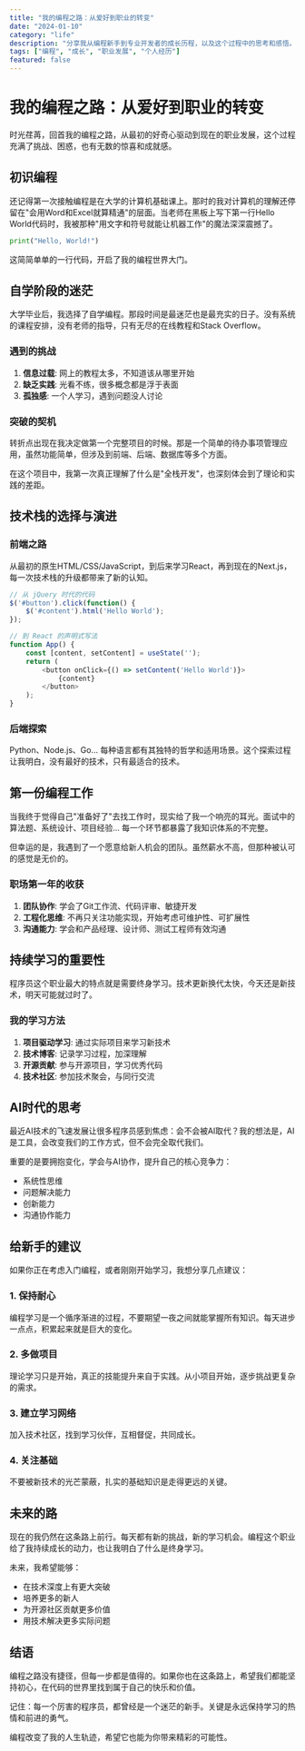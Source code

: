 ```yaml
---
title: "我的编程之路：从爱好到职业的转变"
date: "2024-01-10"
category: "life"
description: "分享我从编程新手到专业开发者的成长历程，以及这个过程中的思考和感悟。"
tags: ["编程", "成长", "职业发展", "个人经历"]
featured: false
---
```


# 我的编程之路：从爱好到职业的转变

时光荏苒，回首我的编程之路，从最初的好奇心驱动到现在的职业发展，这个过程充满了挑战、困惑，也有无数的惊喜和成就感。

## 初识编程

还记得第一次接触编程是在大学的计算机基础课上。那时的我对计算机的理解还停留在"会用Word和Excel就算精通"的层面。当老师在黑板上写下第一行Hello World代码时，我被那种"用文字和符号就能让机器工作"的魔法深深震撼了。

```python
print("Hello, World!")
```

这简简单单的一行代码，开启了我的编程世界大门。

## 自学阶段的迷茫

大学毕业后，我选择了自学编程。那段时间是最迷茫也是最充实的日子。没有系统的课程安排，没有老师的指导，只有无尽的在线教程和Stack Overflow。

### 遇到的挑战

1. **信息过载**: 网上的教程太多，不知道该从哪里开始
2. **缺乏实践**: 光看不练，很多概念都是浮于表面
3. **孤独感**: 一个人学习，遇到问题没人讨论

### 突破的契机

转折点出现在我决定做第一个完整项目的时候。那是一个简单的待办事项管理应用，虽然功能简单，但涉及到前端、后端、数据库等多个方面。

在这个项目中，我第一次真正理解了什么是"全栈开发"，也深刻体会到了理论和实践的差距。

## 技术栈的选择与演进

### 前端之路
从最初的原生HTML/CSS/JavaScript，到后来学习React，再到现在的Next.js，每一次技术栈的升级都带来了新的认知。

```javascript
// 从 jQuery 时代的代码
$('#button').click(function() {
    $('#content').html('Hello World');
});

// 到 React 的声明式写法
function App() {
    const [content, setContent] = useState('');
    return (
        <button onClick={() => setContent('Hello World')}>
            {content}
        </button>
    );
}
```

### 后端探索
Python、Node.js、Go... 每种语言都有其独特的哲学和适用场景。这个探索过程让我明白，没有最好的技术，只有最适合的技术。

## 第一份编程工作

当我终于觉得自己"准备好了"去找工作时，现实给了我一个响亮的耳光。面试中的算法题、系统设计、项目经验... 每一个环节都暴露了我知识体系的不完整。

但幸运的是，我遇到了一个愿意给新人机会的团队。虽然薪水不高，但那种被认可的感觉是无价的。

### 职场第一年的收获

1. **团队协作**: 学会了Git工作流、代码评审、敏捷开发
2. **工程化思维**: 不再只关注功能实现，开始考虑可维护性、可扩展性
3. **沟通能力**: 学会和产品经理、设计师、测试工程师有效沟通

## 持续学习的重要性

程序员这个职业最大的特点就是需要终身学习。技术更新换代太快，今天还是新技术，明天可能就过时了。

### 我的学习方法

1. **项目驱动学习**: 通过实际项目来学习新技术
2. **技术博客**: 记录学习过程，加深理解
3. **开源贡献**: 参与开源项目，学习优秀代码
4. **技术社区**: 参加技术聚会，与同行交流

## AI时代的思考

最近AI技术的飞速发展让很多程序员感到焦虑：会不会被AI取代？我的想法是，AI是工具，会改变我们的工作方式，但不会完全取代我们。

重要的是要拥抱变化，学会与AI协作，提升自己的核心竞争力：
- 系统性思维
- 问题解决能力  
- 创新能力
- 沟通协作能力

## 给新手的建议

如果你正在考虑入门编程，或者刚刚开始学习，我想分享几点建议：

### 1. 保持耐心
编程学习是一个循序渐进的过程，不要期望一夜之间就能掌握所有知识。每天进步一点点，积累起来就是巨大的变化。

### 2. 多做项目
理论学习只是开始，真正的技能提升来自于实践。从小项目开始，逐步挑战更复杂的需求。

### 3. 建立学习网络
加入技术社区，找到学习伙伴，互相督促，共同成长。

### 4. 关注基础
不要被新技术的光芒蒙蔽，扎实的基础知识是走得更远的关键。

## 未来的路

现在的我仍然在这条路上前行。每天都有新的挑战，新的学习机会。编程这个职业给了我持续成长的动力，也让我明白了什么是终身学习。

未来，我希望能够：
- 在技术深度上有更大突破
- 培养更多的新人
- 为开源社区贡献更多价值
- 用技术解决更多实际问题

## 结语

编程之路没有捷径，但每一步都是值得的。如果你也在这条路上，希望我们都能坚持初心，在代码的世界里找到属于自己的快乐和价值。

记住：每一个厉害的程序员，都曾经是一个迷茫的新手。关键是永远保持学习的热情和前进的勇气。

编程改变了我的人生轨迹，希望它也能为你带来精彩的可能性。 